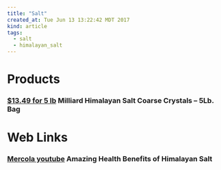 ```yaml
---
title: "Salt"
created_at: Tue Jun 13 13:22:42 MDT 2017
kind: article
tags:
  - salt
  - himalayan_salt
---
```


<h1>Products</h1>

<h3>
  <a href="https://www.amazon.com/Milliard-Himalayan-Salt-Coarse-Crystals/dp/B0117QV3PG" target="_blank">$13.49 for 5 lb</a>
  Milliard Himalayan Salt Coarse Crystals – 5Lb. Bag
</h3>

<h1>Web Links</h1>

<h3>
  <a href="https://www.youtube.com/watch?v=HoE4ugZclk4" target="_blank">Mercola youtube</a>
  Amazing Health Benefits of Himalayan Salt
</h3>

<!--
html boilerplate
<a href="" target="_blank"></a>
<a name=""></a>
<img src="" width="400px">
<ul>
  <li></li>
</ul>
<pre>
</pre>
<pre><code>
</code></pre>
<math xmlns='http://www.w3.org/1998/Math/MathML' display='block'>
</math>
-->
